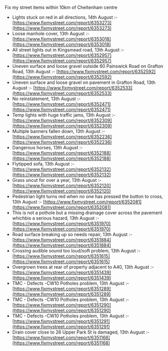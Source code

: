 Fix my street items within 10km of Cheltenham centre

<!-- fix_marker starts -->

- Lights stuck on red in all directions, 14th August :- [https://www.fixmystreet.com/report/6353273](https://www.fixmystreet.com/report/6353273)
- Loose manhole cover, 13th August :- [https://www.fixmystreet.com/report/6353018](https://www.fixmystreet.com/report/6353018)
- All street lights out in Kingsmead road, 13th August :- [https://www.fixmystreet.com/report/6352957](https://www.fixmystreet.com/report/6352957)
- Uneven surface and loose gravel outside 60 Painswick Road on Grafton Road, 13th August :- [https://www.fixmystreet.com/report/6352592](https://www.fixmystreet.com/report/6352592)
- Uneven surface and loose gravel on pavement in Grafton Road, 13th August :- [https://www.fixmystreet.com/report/6352533](https://www.fixmystreet.com/report/6352533)
- No reinstatement, 13th August :- [https://www.fixmystreet.com/report/6352471](https://www.fixmystreet.com/report/6352471)
- Temp lights with huge traffic jams, 13th August :- [https://www.fixmystreet.com/report/6352309](https://www.fixmystreet.com/report/6352309)
- Multiple banners fallen down, 13th August :- [https://www.fixmystreet.com/report/6352236](https://www.fixmystreet.com/report/6352236)
- Dangerous horses, 13th August :- [https://www.fixmystreet.com/report/6352188](https://www.fixmystreet.com/report/6352188)
- Flytipped sofa, 13th August :- [https://www.fixmystreet.com/report/6352132](https://www.fixmystreet.com/report/6352132)
- Grass uncut for over a year, 13th August :- [https://www.fixmystreet.com/report/6352120](https://www.fixmystreet.com/report/6352120)
- Pedestrian light turns red when no one has pressed the button to cross, 13th August :- [https://www.fixmystreet.com/report/6352081](https://www.fixmystreet.com/report/6352081)
- This is not a pothole but a missing drainage cover across the pavement whichbis a serious hazard, 13th August :- [https://www.fixmystreet.com/report/6351970](https://www.fixmystreet.com/report/6351970)
- Road surface breaking up so needs repair, 13th August :- [https://www.fixmystreet.com/report/6351884](https://www.fixmystreet.com/report/6351884)
- Crossing audible sound too loud/soft problem, 13th August :- [https://www.fixmystreet.com/report/6351615](https://www.fixmystreet.com/report/6351615)
- Overgrown trees at rear of property adjacent to A40, 13th August :- [https://www.fixmystreet.com/report/6351439](https://www.fixmystreet.com/report/6351439)
- TMC - Defects -CW10 Potholes problem, 13th August :- [https://www.fixmystreet.com/report/6351289](https://www.fixmystreet.com/report/6351289)
- TMC - Defects -CW10 Potholes problem, 13th August :- [https://www.fixmystreet.com/report/6351290](https://www.fixmystreet.com/report/6351290)
- TMC - Defects -CW10 Potholes problem, 13th August :- [https://www.fixmystreet.com/report/6351291](https://www.fixmystreet.com/report/6351291)
- Drain cover close to 26 Upper Park St is damaged, 13th August :- [https://www.fixmystreet.com/report/6351168](https://www.fixmystreet.com/report/6351168)

<!-- fix_marker ends -->